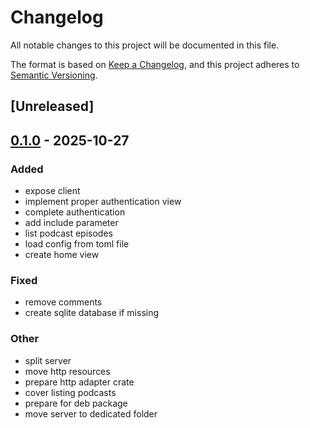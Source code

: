 # Changelog

All notable changes to this project will be documented in this file.

The format is based on [Keep a Changelog](https://keepachangelog.com/en/1.0.0/),
and this project adheres to [Semantic Versioning](https://semver.org/spec/v2.0.0.html).

## [Unreleased]

## [0.1.0](https://github.com/jdrouet/entertainarr/releases/tag/entertainarr-v0.1.0) - 2025-10-27

### Added

- expose client
- implement proper authentication view
- complete authentication
- add include parameter
- list podcast episodes
- load config from toml file
- create home view

### Fixed

- remove comments
- create sqlite database if missing

### Other

- split server
- move http resources
- prepare http adapter crate
- cover listing podcasts
- prepare for deb package
- move server to dedicated folder
